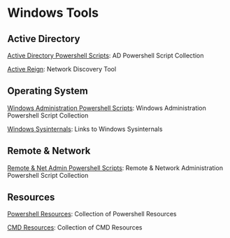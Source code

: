 # Windows Tools

## Active Directory

[Active Directory Powershell Scripts](https://github.com/EvolvingSysadmin/Windows-Tools/tree/main/Powershell/Active%20Directory%20Powershell%20Scripts): AD Powershell Script Collection

[Active Reign](https://github.com/m8r0wn/ActiveReign): Network Discovery Tool

## Operating System

[Windows Administration Powershell Scripts](https://github.com/EvolvingSysadmin/Windows-Tools/tree/main/Powershell/Windows%20Administration%20Powershell%20Scripts): Windows Administration Powershell Script Collection

[Windows Sysinternals](https://github.com/EvolvingSysadmin/Windows-Tools/tree/main/Windows%20Sysinternals): Links to Windows Sysinternals

## Remote & Network

[Remote & Net Admin Powershell Scripts](https://github.com/EvolvingSysadmin/Windows-Tools/tree/main/Powershell/Remote%20%26%20Net%20Admin%20Powershell%20Scripts): Remote & Network Administration Powershell Script Collection

## Resources

[Powershell Resources](https://github.com/EvolvingSysadmin/Windows-Tools/tree/main/Powershell/Powershell%20Resources): Collection of Powershell Resources

[CMD Resources](https://github.com/EvolvingSysadmin/Windows-Tools/tree/main/CMD): Collection of CMD Resources
